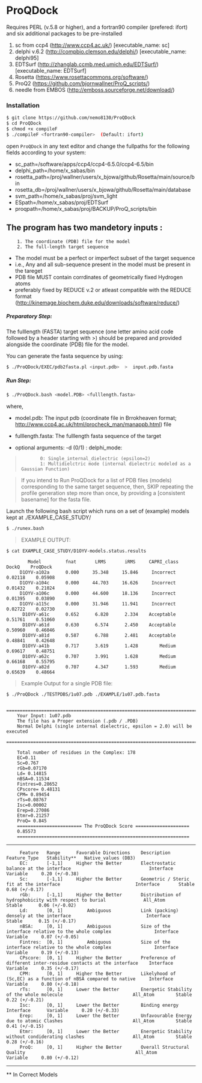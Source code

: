 # ProQDock

Requires PERL (v.5.8 or higher), and a fortran90 compiler (prefered: ifort)
and six additional packages to be pre-installed

1. sc from ccp4 (http://www.ccp4.ac.uk/) [executable_name: sc]
2. delphi v.6.2 (http://compbio.clemson.edu/delphi/) [executable_name: delphi95]
3. EDTSurf (http://zhanglab.ccmb.med.umich.edu/EDTSurf/) [executable_name: EDTSurf]
4. Rosetta (https://www.rosettacommons.org/software/)
5. ProQ2 (https://github.com/bjornwallner/ProQ_scripts/)
6. needle from EMBOS (http://emboss.sourceforge.net/download/)

### Installation

```sh
$ git clone https://github.com/nemo8130/ProQDock
$ cd ProQDock
$ chmod +x compileF
$ ./compileF <fortran90-compiler>  (Default: ifort)
```
open `ProQDock` in any text editor and change the fullpaths for the following fields according to your system: 

- sc_path=/software/apps/ccp4/ccp4-6.5.0/ccp4-6.5/bin
- delphi_path=/home/x_sabas/bin
- rosetta_path=/proj/wallner/users/x_bjowa/github/Rosetta/main/source/bin
- rosetta_db=/proj/wallner/users/x_bjowa/github/Rosetta/main/database
- svm_path=/home/x_sabas/proj/svm_light
- ESpath=/home/x_sabas/proj/EDTSurf
- proqpath=/home/x_sabas/proj/BACKUP/ProQ_scripts/bin

## The program has two mandetory inputs :

        1. The coordinate (PDB) file for the model
        2. The full-length target sequence

- The model must be a perfect or imperfect subset of the target sequence 
- i.e., Any and all sub-sequence present in the model must be present in the tareget
- PDB file MUST contain corrdinates of geometrically fixed Hydrogen atoms 
- preferably fixed by REDUCE v.2 or atleast compatible with the REDUCE format 
  (http://kinemage.biochem.duke.edu/downloads/software/reduce/)


##### Preparatory Step: 
The fulllength (FASTA) target sequence (one letter amino acid code followed by a header starting with >) should be prepared and provided alongside the coordinate (PDB) file for the model.

You can generate the fasta sequence by using:
```sh
$ ./ProQDock/EXEC/pdb2fasta.pl <input.pdb>  >  input.pdb.fasta
```

##### Run Step: 
```sh
$ ./ProQDock.bash <model.PDB> <fulllength.fasta>
```
where,
- model.pdb: The input pdb (coordinate file in Brrokheaven format; http://www.ccp4.ac.uk/html/procheck_man/manappb.html) file
- fulllength.fasta: The fulllength fasta sequence of the target

- optional arguments: -d (0/1) : delphi_mode: 
>            0: Single_internal_dielectric (epsilon=2) 
>            1: Multidielctric mode (internal dielectric modeled as a Gaussian Function)
                           
> If you intend to Run ProQDock for a list of PDB files (models) corresponding to the same target sequence,
then, SKIP repeating the profile generation step more than once, by providing a [consistent basename] for the fasta file.

Launch the following bash script which runs on a set of (example) models kept at ./EXAMPLE_CASE_STUDY/
```sh
$ ./runex.bash
```

> EXAMPLE OUTPUT: 
```sh 
$ cat EXAMPLE_CASE_STUDY/D1OYV-models.status.results 
```
> 
            Model         fnat       LRMS       iRMS     CAPRI_class    DockQ    ProQDock
         D1OYV-a102a      0.000     35.348     15.846     Incorrect    0.02118    0.05908
         D1OYV-a104c      0.000     44.703     16.626     Incorrect    0.01432    0.21024
         D1OYV-a106c      0.000     44.600     18.136     Incorrect    0.01395    0.03890
         D1OYV-a115c      0.000     31.946     11.941     Incorrect    0.02722    0.02730
          D1OYV-a61c      0.652      6.820      2.334    Acceptable    0.51761    0.51060
          D1OYV-a61d      0.630      6.574      2.450    Acceptable    0.50960    0.46046
          D1OYV-a81d      0.587      6.788      2.481    Acceptable    0.48841    0.42648
          D1OYV-a41b      0.717      3.619      1.428        Medium    0.69617    0.48751
          D1OYV-a62c      0.707      3.991      1.628        Medium    0.66168    0.55795
          D1OYV-a82d      0.707      4.347      1.593        Medium    0.65639    0.48664
> 

> Example Output for a single PDB file: 

```sh
$ ./ProQDock ./TESTPDBS/1u07.pdb ./EXAMPLE/1u07.pdb.fasta
```

> 
        ===========================================================================================
        Your Input: 1u07.pdb
        The file has a Proper extension (.pdb / .PDB)
        Normal Delphi (single internal dielectric, epsilon = 2.0) will be executed
        ===========================================================================================
        
        Total number of residues in the Complex: 178
        EC=0.11
        Sc=0.767
        rGb=0.07170
        Ld= 0.14815
        nBSA=0.11534
        Fintres=0.28652
        CPscore= 0.48131
        CPM= 0.89454
        rTs=0.08767
        Isc=0.00002
        Erep=0.27086
        Etmr=0.21257
        ProQ= 0.845
        ======================== The ProQDock Score ====================
        0.85573
        ================================================================
> 
-----------------------------------------------------------------------------------------------------------------------------------------------------------------------
>
         Feature   Range      Favorable Directions    Description                                                        Feature_Type   Stability**   Native_values (DB3) 
         EC:       [-1,1]     Higher the Better       Electrostatic balance at the interface                             Interface      Variable     0.20 (+/-0.38)
         Sc:       [-1,1]     Higher the Better       Geometric / Steric fit at the interface                            Interface       Stable	     0.68 (+/-0.17)
         rGb:      [-1,1]     Higher the Better       Distribution of hydrophobicity with respect to burial              All_Atom        Stable	     0.06 (+/-0.02)
         Ld:       [0, 1]         Ambiguous           Link (packing) densely at the interface                            Interface       Stable	     0.15 (+/-0.17)
         nBSA:     [0, 1]         Ambiguous           Size of the interface relative to the whole complex                Interface      Variable     0.07 (+/-0.05)
         Fintres:  [0, 1]         Ambiguous           Size of the interface relative to the whole complex                Interface      Variable     0.19 (+/-0.13)
         CPscore:  [0, 1]     Higher the Better       Preference of different inter-residue contacts at the interface    Interface      Variable     0.35 (+/-0.17)
         CPM:      [0, 1]     Higher the Better       Likelyhood of (Sc,EC) as a function of nBSA compared to native     Interface      Variable     0.80 (+/-0.18)
         rTs:      [0, 1]     Lower the Better        Energetic Stability of the whole molecule                          All_Atom        Stable	     0.22 (+/-0.21)
         Isc:      [0, 1]     Lower the Better        Binding energy                                                     Interface      Variable     0.20 (+/-0.33)
         Erep:     [0, 1]     Lower the Better        Unfavourable Energy due to atomic Clashes                          All_Atom        Stable	     0.41 (+/-0.15)
         Etmr:     [0, 1]     Lower the Better        Energetic Stability without condiderating clashes                  All_Atom        Stable	     0.28 (+/-0.16)
         ProQ:     [0, 1]     Higher the Better       Overall Structural Quality                                         All_Atom       Variable     0.80 (+/-0.12)
-----------------------------------------------------------------------------------------------------------------------------------------------------------------------
** In Correct Models 



